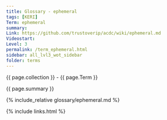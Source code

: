 ```yaml
---
title: Glossary - ephemeral
tags: [KERI]
Term: ephemeral
summary: 
Link: https://github.com/trustoverip/acdc/wiki/ephemeral.md
Videostart: 
Level: 3
permalink: /term_ephemeral.html
sidebar: all_lvl3_wot_sidebar
folder: terms
---
```


{{ page.collection }} - {{ page.Term }}

   {{ page.summary }}

{% include_relative glossary/ephemeral.md %}

 {% include links.html %} 
